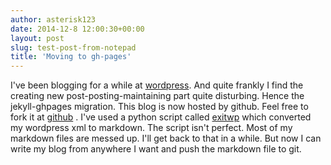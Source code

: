 ```yaml
---
author: asterisk123
date: 2014-12-8 12:00:30+00:00
layout: post
slug: test-post-from-notepad
title: 'Moving to gh-pages'
---
```

I've been blogging for a while at [wordpress](http://theblueasterisk.wordpress.com). And quite frankly I find the creating new post-posting-maintaining part quite disturbing. Hence the jekyll-ghpages migration. This blog is now hosted by github. Feel free to fork it at [github](https://github.com/blueasterisk/blog) . I've used a python script called [exitwp](https://github.com/thomasf/exitwp) which converted my wordpress xml to markdown. The script isn't perfect. Most of my markdown files are messed up. I'll get back to that in a while. But now I can write my blog from anywhere I want and push the markdown file to git.
